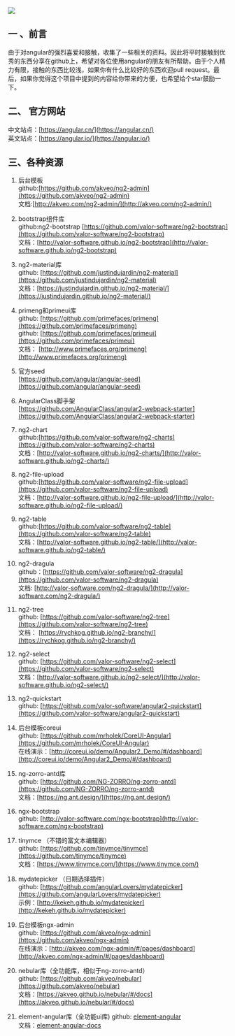 ![](http://static.xiaomo.info/images/angular.png)

## 一 、前言   
由于对angular的强烈喜爱和接触，收集了一些相关的资料。因此将平时接触到优秀的东西分享在github上，希望对各位使用angular的朋友有所帮助。由于个人精力有限，接触的东西比较浅，如果你有什么比较好的东西欢迎pull request。最后，如果你觉得这个项目中提到的内容给你带来的方便，也希望给个star鼓励一下。


## 二、 官方网站
中文站点：[https://angular.cn/](https://angular.cn/)    
英文站点：[https://angular.io/](https://angular.io/)      

## 三、各种资源
1. 后台模板      
github:[https://github.com/akveo/ng2-admin](https://github.com/akveo/ng2-admin)      
文档:[http://akveo.com/ng2-admin/](http://akveo.com/ng2-admin/)                 

2. bootstrap组件库        
github:ng2-bootstrap [https://github.com/valor-software/ng2-bootstrap](https://github.com/valor-software/ng2-bootstrap)               
文档：[http://valor-software.github.io/ng2-bootstrap](http://valor-software.github.io/ng2-bootstrap)            

3. ng2-material库         
github: [https://github.com/justindujardin/ng2-material](https://github.com/justindujardin/ng2-material)            
文档：[https://justindujardin.github.io/ng2-material/](https://justindujardin.github.io/ng2-material/)       
          
4. primeng和primeui库            
github:  [https://github.com/primefaces/primeng](https://github.com/primefaces/primeng)          
github:  [https://github.com/primefaces/primeui](https://github.com/primefaces/primeui)       
文档： [http://www.primefaces.org/primeng](http://www.primefaces.org/primeng)                            

5. 官方seed    
 [https://github.com/angular/angular-seed](https://github.com/angular/angular-seed)      

6. AngularClass脚手架   
[https://github.com/AngularClass/angular2-webpack-starter](https://github.com/AngularClass/angular2-webpack-starter)    

7. ng2-chart     
github:[https://github.com/valor-software/ng2-charts](https://github.com/valor-software/ng2-charts)     
文档：[http://valor-software.github.io/ng2-charts/](http://valor-software.github.io/ng2-charts/)                              

8. ng2-file-upload   
github:[https://github.com/valor-software/ng2-file-upload](https://github.com/valor-software/ng2-file-upload)                
文档：[http://valor-software.github.io/ng2-file-upload/](http://valor-software.github.io/ng2-file-upload/)                    

9. ng2-table      
github:[https://github.com/valor-software/ng2-table](https://github.com/valor-software/ng2-table)            
文档：[http://valor-software.github.io/ng2-table/](http://valor-software.github.io/ng2-table/)              

10. ng2-dragula                
github：[https://github.com/valor-software/ng2-dragula](https://github.com/valor-software/ng2-dragula)                    
文档: [http://valor-software.com/ng2-dragula/](http://valor-software.com/ng2-dragula/)           
         
11. ng2-tree   
github: [https://github.com/valor-software/ng2-tree](https://github.com/valor-software/ng2-tree)        
文档： [https://rychkog.github.io/ng2-branchy/](https://rychkog.github.io/ng2-branchy/)                             

12. ng2-select   
github: [https://github.com/valor-software/ng2-select](https://github.com/valor-software/ng2-select)         
文档：[http://valor-software.github.io/ng2-select/](http://valor-software.github.io/ng2-select/)            

13. ng2-quickstart    
github: [https://github.com/valor-software/angular2-quickstart](https://github.com/valor-software/angular2-quickstart)         


14. 后台模板coreui    
github: [https://github.com/mrholek/CoreUI-Angular](https://github.com/mrholek/CoreUI-Angular)    
在线演示：[http://coreui.io/demo/Angular2_Demo/#/dashboard](http://coreui.io/demo/Angular2_Demo/#/dashboard)    

15. ng-zorro-antd库  
github: [https://github.com/NG-ZORRO/ng-zorro-antd](https://github.com/NG-ZORRO/ng-zorro-antd)  
文档：[https://ng.ant.design/](https://ng.ant.design/)     

16. ngx-bootstrap    
github: [http://valor-software.com/ngx-bootstrap](http://valor-software.com/ngx-bootstrap)      

17. tinymce （不错的富文本编辑器）    
github: [https://github.com/tinymce/tinymce](https://github.com/tinymce/tinymce)    
文档：[https://www.tinymce.com/](https://www.tinymce.com/)    

18. mydatepicker （日期选择插件）    
github: [https://github.com/angularLovers/mydatepicker](https://github.com/angularLovers/mydatepicker)    
示例：[http://kekeh.github.io/mydatepicker](http://kekeh.github.io/mydatepicker)    

19. 后台模板ngx-admin    
github: [https://github.com/akveo/ngx-admin](https://github.com/akveo/ngx-admin)    
在线演示：[http://akveo.com/ngx-admin/#/pages/dashboard](http://akveo.com/ngx-admin/#/pages/dashboard)    

20. nebular库（全功能库，相似于ng-zorro-antd）    
github: [https://github.com/akveo/nebular](https://github.com/akveo/nebular)    
文档：[https://akveo.github.io/nebular/#/docs](https://akveo.github.io/nebular/#/docs)    

21. element-angular库（全功能ui库)
github: [element-angular](https://github.com/eleme/element-angular)    
文档：[element-angular-docs](https://element-angular.faas.ele.me/)    
